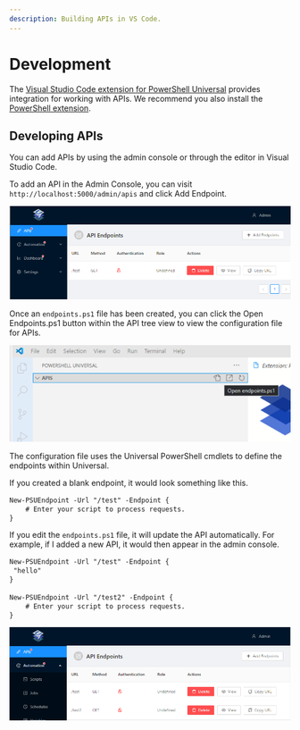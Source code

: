 ```yaml
---
description: Building APIs in VS Code.
---
```


# Development

The [Visual Studio Code extension for PowerShell Universal](https://marketplace.visualstudio.com/items?itemName=ironmansoftware.powershell-universal) provides integration for working with APIs. We recommend you also install the [PowerShell extension](https://marketplace.visualstudio.com/items?itemName=ms-vscode.PowerShell). 

## Developing APIs

You can add APIs by using the admin console or through the editor in Visual Studio Code. 

To add an API in the Admin Console, you can visit `http://localhost:5000/admin/apis` and click Add Endpoint.

![](../.gitbook/assets/image%20%28124%29.png)

Once an `endpoints.ps1` file has been created, you can click the Open Endpoints.ps1 button within the API tree view to view the configuration file for APIs. 

![](../.gitbook/assets/image%20%28122%29.png)

The configuration file uses the Universal PowerShell cmdlets to define the endpoints within Universal. 

If you created a blank endpoint, it would look something like this.

```text
New-PSUEndpoint -Url "/test" -Endpoint { 
    # Enter your script to process requests.
}
```

If you edit the `endpoints.ps1` file, it will update the API automatically. For example, if I added a new API, it would then appear in the admin console. 

```text
New-PSUEndpoint -Url "/test" -Endpoint { 
 "hello"
}

New-PSUEndpoint -Url "/test2" -Endpoint { 
    # Enter your script to process requests.
}
```

![](../.gitbook/assets/image%20%28134%29.png)


